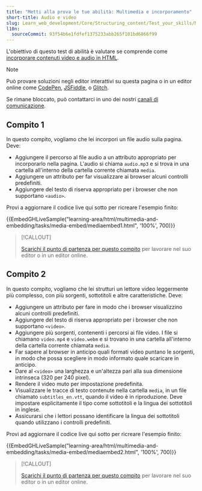 ```yaml
---
title: "Metti alla prova le tue abilità: Multimedia e incorporamento"
short-title: Audio e video
slug: Learn_web_development/Core/Structuring_content/Test_your_skills/Multimedia_and_embedding
l10n:
  sourceCommit: 93f54b6e1fdfef1375233abb265f101bd6866f99
---
```


L'obiettivo di questo test di abilità è valutare se comprende come [incorporare contenuti video e audio in HTML](/it/docs/Learn_web_development/Core/Structuring_content/HTML_video_and_audio).

> [!NOTE]
> Può provare soluzioni negli editor interattivi su questa pagina o in un editor online come [CodePen](https://codepen.io/), [JSFiddle](https://jsfiddle.net/), o [Glitch](https://glitch.com/).
>
> Se rimane bloccato, può contattarci in uno dei nostri [canali di comunicazione](/it/docs/MDN/Community/Communication_channels).

## Compito 1

In questo compito, vogliamo che lei incorpori un file audio sulla pagina. Deve:

- Aggiungere il percorso al file audio a un attributo appropriato per incorporarlo nella pagina. L'audio si chiama `audio.mp3` e si trova in una cartella all'interno della cartella corrente chiamata `media`.
- Aggiungere un attributo per far visualizzare ai browser alcuni controlli predefiniti.
- Aggiungere del testo di riserva appropriato per i browser che non supportano `<audio>`.

Provi a aggiornare il codice live qui sotto per ricreare l'esempio finito:

{{EmbedGHLiveSample("learning-area/html/multimedia-and-embedding/tasks/media-embed/mediaembed1.html", '100%', 700)}}

> [!CALLOUT]
>
> [Scarichi il punto di partenza per questo compito](https://github.com/mdn/learning-area/blob/main/html/multimedia-and-embedding/tasks/media-embed/mediaembed1-download.html) per lavorare nel suo editor o in un editor online.

## Compito 2

In questo compito, vogliamo che lei strutturi un lettore video leggermente più complesso, con più sorgenti, sottotitoli e altre caratteristiche. Deve:

- Aggiungere un attributo per fare in modo che i browser visualizzino alcuni controlli predefiniti.
- Aggiungere del testo di riserva appropriato per i browser che non supportano `<video>`.
- Aggiungere più sorgenti, contenenti i percorsi ai file video. I file si chiamano `video.mp4` e `video.webm` e si trovano in una cartella all'interno della cartella corrente chiamata `media`.
- Far sapere al browser in anticipo quali formati video puntano le sorgenti, in modo che possa scegliere in modo informato quale scaricare in anticipo.
- Dare al `<video>` una larghezza e un'altezza pari alla sua dimensione intrinseca (320 per 240 pixel).
- Rendere il video muto per impostazione predefinita.
- Visualizzare le tracce di testo contenute nella cartella `media`, in un file chiamato `subtitles_en.vtt`, quando il video è in riproduzione. Deve impostare esplicitamente il tipo come sottotitoli e la lingua dei sottotitoli in inglese.
- Assicurarsi che i lettori possano identificare la lingua dei sottotitoli quando utilizzano i controlli predefiniti.

Provi ad aggiornare il codice live qui sotto per ricreare l'esempio finito:

{{EmbedGHLiveSample("learning-area/html/multimedia-and-embedding/tasks/media-embed/mediaembed2.html", '100%', 700)}}

> [!CALLOUT]
>
> [Scarichi il punto di partenza per questo compito](https://github.com/mdn/learning-area/blob/main/html/multimedia-and-embedding/tasks/media-embed/mediaembed2-download.html) per lavorare nel suo editor o in un editor online.
